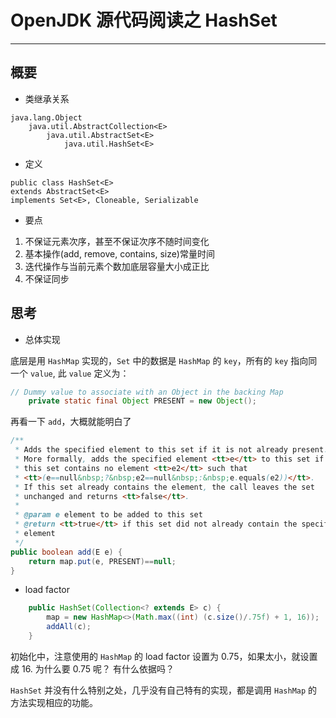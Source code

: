 # OpenJDK 源代码阅读之 HashSet



---

## 概要

* 类继承关系

```
java.lang.Object
    java.util.AbstractCollection<E>
        java.util.AbstractSet<E>
            java.util.HashSet<E>
```

* 定义

```
public class HashSet<E>
extends AbstractSet<E>
implements Set<E>, Cloneable, Serializable
```

* 要点

1. 不保证元素次序，甚至不保证次序不随时间变化
2. 基本操作(add, remove, contains, size)常量时间
3. 迭代操作与当前元素个数加底层容量大小成正比
4. 不保证同步

## 思考

* 总体实现

底层是用 `HashMap` 实现的，`Set` 中的数据是 `HashMap` 的 `key`，所有的 `key` 指向同一个 `value`, 此 `value` 定义为：

```java
// Dummy value to associate with an Object in the backing Map
    private static final Object PRESENT = new Object();
```

再看一下 `add`，大概就能明白了

```java
/**
 * Adds the specified element to this set if it is not already present.
 * More formally, adds the specified element <tt>e</tt> to this set if
 * this set contains no element <tt>e2</tt> such that
 * <tt>(e==null&nbsp;?&nbsp;e2==null&nbsp;:&nbsp;e.equals(e2))</tt>.
 * If this set already contains the element, the call leaves the set
 * unchanged and returns <tt>false</tt>.
 *
 * @param e element to be added to this set
 * @return <tt>true</tt> if this set did not already contain the specified
 * element
 */
public boolean add(E e) {
    return map.put(e, PRESENT)==null;
}
```

* load factor

```java
    public HashSet(Collection<? extends E> c) {
        map = new HashMap<>(Math.max((int) (c.size()/.75f) + 1, 16));
        addAll(c);
    }
```

初始化中，注意使用的 `HashMap` 的 load factor 设置为 0.75，如果太小，就设置成 16. 为什么要 0.75 呢？ 有什么依据吗？


`HashSet` 并没有什么特别之处，几乎没有自己特有的实现，都是调用 `HashMap` 的方法实现相应的功能。
